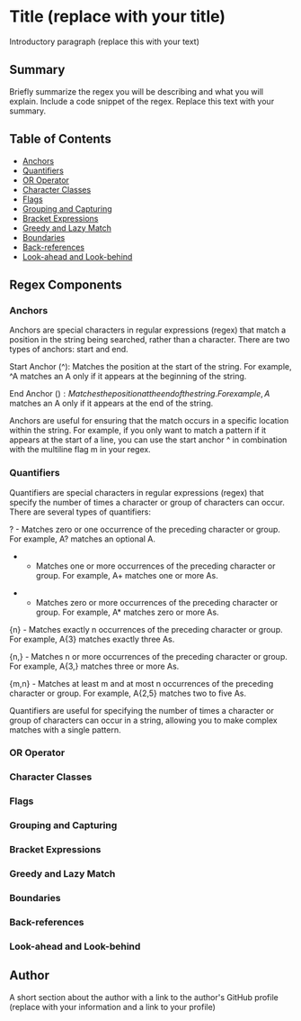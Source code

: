 # Title (replace with your title)

Introductory paragraph (replace this with your text)

## Summary

Briefly summarize the regex you will be describing and what you will explain. Include a code snippet of the regex. Replace this text with your summary.

## Table of Contents

- [Anchors](#anchors)
- [Quantifiers](#quantifiers)
- [OR Operator](#or-operator)
- [Character Classes](#character-classes)
- [Flags](#flags)
- [Grouping and Capturing](#grouping-and-capturing)
- [Bracket Expressions](#bracket-expressions)
- [Greedy and Lazy Match](#greedy-and-lazy-match)
- [Boundaries](#boundaries)
- [Back-references](#back-references)
- [Look-ahead and Look-behind](#look-ahead-and-look-behind)

## Regex Components

### Anchors

Anchors are special characters in regular expressions (regex) that match a position in the string being searched, rather than a character. There are two types of anchors: start and end.

Start Anchor (^): Matches the position at the start of the string. For example, ^A matches an A only if it appears at the beginning of the string.

End Anchor ($): Matches the position at the end of the string. For example, A$ matches an A only if it appears at the end of the string.

Anchors are useful for ensuring that the match occurs in a specific location within the string. For example, if you only want to match a pattern if it appears at the start of a line, you can use the start anchor ^ in combination with the multiline flag m in your regex.

### Quantifiers

Quantifiers are special characters in regular expressions (regex) that specify the number of times a character or group of characters can occur. There are several types of quantifiers:

? - Matches zero or one occurrence of the preceding character or group. For example, A? matches an optional A.

- - Matches one or more occurrences of the preceding character or group. For example, A+ matches one or more As.

* - Matches zero or more occurrences of the preceding character or group. For example, A\* matches zero or more As.

{n} - Matches exactly n occurrences of the preceding character or group. For example, A{3} matches exactly three As.

{n,} - Matches n or more occurrences of the preceding character or group. For example, A{3,} matches three or more As.

{m,n} - Matches at least m and at most n occurrences of the preceding character or group. For example, A{2,5} matches two to five As.

Quantifiers are useful for specifying the number of times a character or group of characters can occur in a string, allowing you to make complex matches with a single pattern.

### OR Operator

### Character Classes

### Flags

### Grouping and Capturing

### Bracket Expressions

### Greedy and Lazy Match

### Boundaries

### Back-references

### Look-ahead and Look-behind

## Author

A short section about the author with a link to the author's GitHub profile (replace with your information and a link to your profile)
